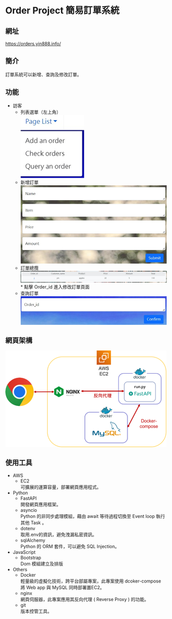 # Order Project 簡易訂單系統

## 網址
https://orders.yin888.info/

## 簡介
訂單系統可以新增、查詢及修改訂單。

## 功能
*  訪客
    *   列表選單（左上角）
    <br/>![list](README_pictures/list.jpg)
    *   新增訂單
    <br/>![Add_an_order](README_pictures/Add_an_order.jpg)
    *   訂單總攬
    <br/>![Check_orders](README_pictures/Check_orders.jpg)
    <br/> * 點擊 Order_id 進入修改訂單頁面
    *   查詢訂單
    <br/>![Query_an_order](README_pictures/Query_an_order.jpg)


## 網頁架構
![pic_web_framework](README_pictures/fastapi.png)

## 使用工具
*   AWS
    *   EC2
    <br/>可擴展的運算容量，部署網頁應用程式。
*   Python
    *   FastAPI
    <br/>開發網頁應用框架。
    *   asyncio
    <br/>Python 的非同步處理模組，藉由 await 等待過程切換至 Event loop 執行其他 Task 。
    *   dotenv
    <br/>取用.env的資訊，避免洩漏私密資訊。
    *   sqlAlchemy
    <br/>Python 的 ORM 套件，可以避免 SQL Injection。
*   JavaScript
    *   Bootstrap
    <br/> Dom 模組建立及排版
*   Others
    *   Docker
    <br/>輕量級的虛擬化技術，跨平台部屬專案，此專案使用 dcoker-compose 將 Web app 與 MySQL 同時部署置EC2。
    *   nginx
    <br/>網頁伺服器，此專案應用其反向代理 ( Reverse Proxy ) 的功能。
    *   git
    <br/>版本控管工具。